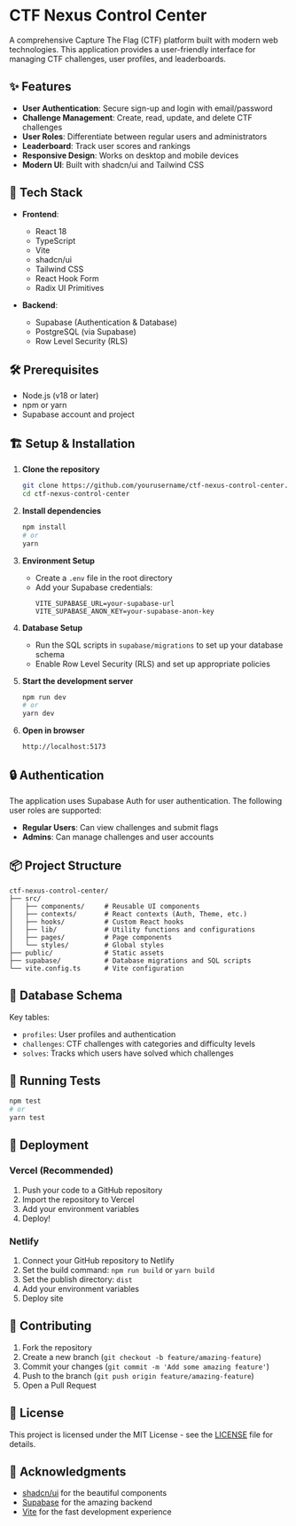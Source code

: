 # CTF Nexus Control Center

A comprehensive Capture The Flag (CTF) platform built with modern web technologies. This application provides a user-friendly interface for managing CTF challenges, user profiles, and leaderboards.

## ✨ Features

- **User Authentication**: Secure sign-up and login with email/password
- **Challenge Management**: Create, read, update, and delete CTF challenges
- **User Roles**: Differentiate between regular users and administrators
- **Leaderboard**: Track user scores and rankings
- **Responsive Design**: Works on desktop and mobile devices
- **Modern UI**: Built with shadcn/ui and Tailwind CSS

## 🚀 Tech Stack

- **Frontend**: 
  - React 18
  - TypeScript
  - Vite
  - shadcn/ui
  - Tailwind CSS
  - React Hook Form
  - Radix UI Primitives

- **Backend**:
  - Supabase (Authentication & Database)
  - PostgreSQL (via Supabase)
  - Row Level Security (RLS)

## 🛠️ Prerequisites

- Node.js (v18 or later)
- npm or yarn
- Supabase account and project

## 🏗️ Setup & Installation

1. **Clone the repository**
   ```bash
   git clone https://github.com/yourusername/ctf-nexus-control-center.git
   cd ctf-nexus-control-center
   ```

2. **Install dependencies**
   ```bash
   npm install
   # or
   yarn
   ```

3. **Environment Setup**
   - Create a `.env` file in the root directory
   - Add your Supabase credentials:
     ```
     VITE_SUPABASE_URL=your-supabase-url
     VITE_SUPABASE_ANON_KEY=your-supabase-anon-key
     ```

4. **Database Setup**
   - Run the SQL scripts in `supabase/migrations` to set up your database schema
   - Enable Row Level Security (RLS) and set up appropriate policies

5. **Start the development server**
   ```bash
   npm run dev
   # or
   yarn dev
   ```

6. **Open in browser**
   ```
   http://localhost:5173
   ```

## 🔒 Authentication

The application uses Supabase Auth for user authentication. The following user roles are supported:

- **Regular Users**: Can view challenges and submit flags
- **Admins**: Can manage challenges and user accounts

## 📦 Project Structure

```
ctf-nexus-control-center/
├── src/
│   ├── components/     # Reusable UI components
│   ├── contexts/       # React contexts (Auth, Theme, etc.)
│   ├── hooks/          # Custom React hooks
│   ├── lib/            # Utility functions and configurations
│   ├── pages/          # Page components
│   └── styles/         # Global styles
├── public/             # Static assets
├── supabase/           # Database migrations and SQL scripts
└── vite.config.ts      # Vite configuration
```

## 📝 Database Schema

Key tables:
- `profiles`: User profiles and authentication
- `challenges`: CTF challenges with categories and difficulty levels
- `solves`: Tracks which users have solved which challenges

## 🧪 Running Tests

```bash
npm test
# or
yarn test
```

## 🚀 Deployment

### Vercel (Recommended)

1. Push your code to a GitHub repository
2. Import the repository to Vercel
3. Add your environment variables
4. Deploy!

### Netlify

1. Connect your GitHub repository to Netlify
2. Set the build command: `npm run build` or `yarn build`
3. Set the publish directory: `dist`
4. Add your environment variables
5. Deploy site

## 🤝 Contributing

1. Fork the repository
2. Create a new branch (`git checkout -b feature/amazing-feature`)
3. Commit your changes (`git commit -m 'Add some amazing feature'`)
4. Push to the branch (`git push origin feature/amazing-feature`)
5. Open a Pull Request

## 📄 License

This project is licensed under the MIT License - see the [LICENSE](LICENSE) file for details.

## 🙏 Acknowledgments

- [shadcn/ui](https://ui.shadcn.com/) for the beautiful components
- [Supabase](https://supabase.com/) for the amazing backend
- [Vite](https://vitejs.dev/) for the fast development experience
